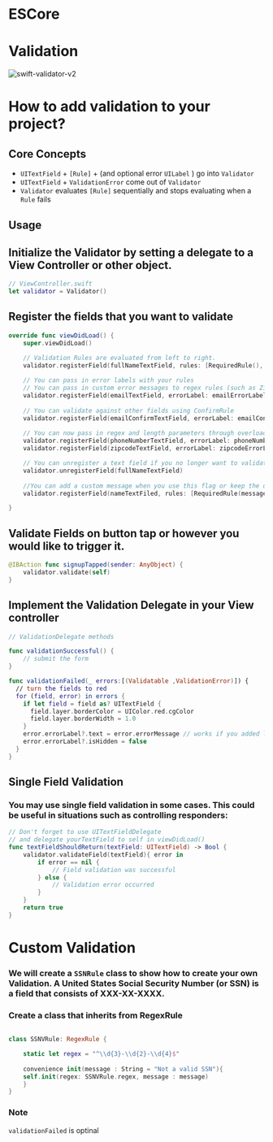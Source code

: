 # ESCore



# Validation 


![swift-validator-v2](https://user-images.githubusercontent.com/13080678/207071744-021e226b-bc1e-432f-8cfd-be5903f1d838.gif)



# How to add validation to your project?



## Core Concepts

- ``` UITextField ``` +  ``` [Rule] ``` + (and optional error  ``` UILabel ``` ) go into   ``` Validator  ```
- ``` UITextField ```  +  ``` ValidationError ``` come out of ``` Validator  ```
- ``` Validator ``` evaluates  ``` [Rule] ``` sequentially and stops evaluating when a ``` Rule ``` fails


## Usage



## Initialize the Validator by setting a delegate to a View Controller or other object.

```swift
// ViewController.swift
let validator = Validator()

```

## Register the fields that you want to validate

```swift
override func viewDidLoad() {
	super.viewDidLoad()

	// Validation Rules are evaluated from left to right.
	validator.registerField(fullNameTextField, rules: [RequiredRule(), FullNameRule()])
	
	// You can pass in error labels with your rules
	// You can pass in custom error messages to regex rules (such as ZipCodeRule and EmailRule)
	validator.registerField(emailTextField, errorLabel: emailErrorLabel, rules: [RequiredRule(), EmailRule(message: "Invalid email")])
	
	// You can validate against other fields using ConfirmRule
	validator.registerField(emailConfirmTextField, errorLabel: emailConfirmErrorLabel, rules: [ConfirmationRule(confirmField: emailTextField)])
	
	// You can now pass in regex and length parameters through overloaded contructors
	validator.registerField(phoneNumberTextField, errorLabel: phoneNumberErrorLabel, rules: [RequiredRule(), MinLengthRule(length: 9)])
	validator.registerField(zipcodeTextField, errorLabel: zipcodeErrorLabel, rules: [RequiredRule(), ZipCodeRule(regex : "\\d{5}")])

	// You can unregister a text field if you no longer want to validate it
	validator.unregisterField(fullNameTextField)
	
	//You can add a custom message when you use this flag or keep the default showMessage
	validator.registerField(nameTextFiled, rules: [RequiredRule(message: "The name field is required", showMessage: true), MaxLengthRule(length: 30)])

}

```

## Validate Fields on button tap or however you would like to trigger it.

```swift
@IBAction func signupTapped(sender: AnyObject) {
	validator.validate(self)
}

```

## Implement the Validation Delegate in your View controller

```swift
// ValidationDelegate methods

func validationSuccessful() {
	// submit the form
}

func validationFailed(_ errors:[(Validatable ,ValidationError)]) {
  // turn the fields to red
  for (field, error) in errors {
    if let field = field as? UITextField {
      field.layer.borderColor = UIColor.red.cgColor
      field.layer.borderWidth = 1.0
    }
    error.errorLabel?.text = error.errorMessage // works if you added labels
    error.errorLabel?.isHidden = false
  }
}

```

## Single Field Validation

### You may use single field validation in some cases. This could be useful in situations such as controlling responders:

```swift
// Don't forget to use UITextFieldDelegate
// and delegate yourTextField to self in viewDidLoad()
func textFieldShouldReturn(textField: UITextField) -> Bool {
    validator.validateField(textField){ error in
        if error == nil {
            // Field validation was successful
        } else {
            // Validation error occurred
        }
    }
    return true
}

```

# Custom Validation

### We will create a ``` SSNRule ```  class to show how to create your own Validation. A United States Social Security Number (or SSN) is a field that consists of XXX-XX-XXXX.

### Create a class that inherits from RegexRule

```swift

class SSNVRule: RegexRule {

    static let regex = "^\\d{3}-\\d{2}-\\d{4}$"
	
    convenience init(message : String = "Not a valid SSN"){
	self.init(regex: SSNVRule.regex, message : message)
    }
}

```


### Note 
```validationFailed``` is optinal 

